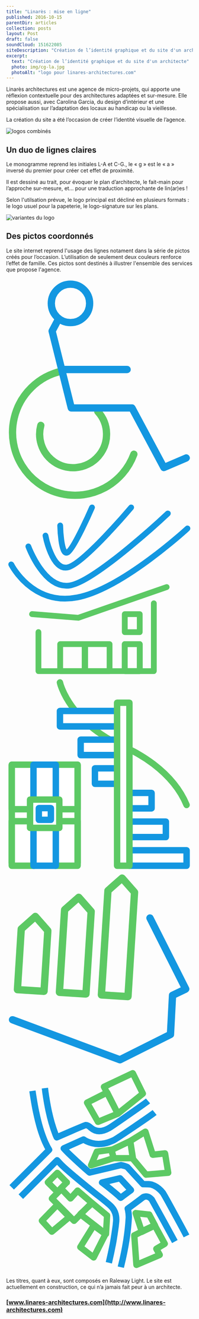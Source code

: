 ```yaml
---
title: "Linarès : mise en ligne"
published: 2016-10-15
parentDir: articles
collection: posts
layout: Post
draft: false
soundCloud: 151622085
siteDescription: "Création de l’identité graphique et du site d'un architecte"
excerpt:
  text: "Création de l’identité graphique et du site d'un architecte"
  photo: img/cg-la.jpg
  photoAlt: "logo pour linares-architectures.com"
---
```


Linarès architectures est une agence de micro-projets, qui apporte  une réflexion contextuelle pour des architectures adaptées et sur-mesure.
Elle propose aussi, avec Carolina Garcia, du design d’intérieur et une spécialisation sur l’adaptation des locaux au handicap ou la vieillesse.

La création du site a été l’occasion de créer l’identité visuelle de l’agence.

![logos combinés](../../assets/img/cg-la.jpg "logos combinés")

<!--intro-->

## Un duo de lignes claires
Le monogramme reprend les initiales L-A et C-G., le «&nbsp;g&nbsp;» est le «&nbsp;a&nbsp;» inversé du premier pour créer cet effet de proximité.

Il est dessiné au trait, pour évoquer le plan d’architecte, le fait-main pour l’approche sur-mesure, et… pour une traduction approchante de lin(ar)es&nbsp;!

Selon l'utilsation prévue, le logo principal est décliné en plusieurs formats : le logo usuel pour la papeterie, le logo-signature sur les plans.

![variantes du logo](../../assets/img/axio-logo-linares.jpg "lvariantes du logo")


## Des pictos coordonnés
Le site internet reprend l'usage des lignes notament dans la série de pictos créés pour l’occasion. L’utilisation de seulement deux couleurs renforce l’effet de famille.
Ces pictos sont destinés à illustrer l'ensemble des services que propose l'agence.

<div class="pictos-wrapper">
<svg xmlns="http://www.w3.org/2000/svg" fill-rule="evenodd" stroke-miterlimit="1.41" viewBox="0 0 129 155" clip-rule="evenodd" stroke-linejoin="round">   <g fill="none" stroke-width="5.02" stroke-linecap="round">    <path stroke="#5cc964" d="M38.68 64.24C22.3 67.72 9.38 80.32 5.53 96.62c-5.5 23.26 8.9 46.6 32.15 52.12 21.3 5.05 43.02-6.6 50.6-27.13"/>    <path stroke="#5cc964" d="M23.93 101.7c-2.36 8.62.46 17.84 7.25 23.66 9.7 8.3 24.3 7.2 32.62-2.5 7.62-8.87 7.4-22.03-.48-30.66"/>    <path stroke="#1397e1" d="M124.47 124.18l-15.45 6.62-22.08-41.1H44.98l-13.25-53 4.37-8.2m2.26 34.7h45.26"/>    <circle cx="44.43" cy="17.6" r="13.25" stroke="#1397e1"/>  </g></svg>
<svg xmlns="http://www.w3.org/2000/svg" fill-rule="evenodd" stroke-miterlimit="1.41" viewBox="0 0 162 151" clip-rule="evenodd" stroke-linejoin="round">  <g fill="none" stroke-width="5.02" stroke-linecap="round">    <path stroke="#5cc964" d="M102.94 96.74h13v15.6h-13zm0 25.98h13v23.38h-13z"/>    <path stroke="#5cc964" d="M102.94 122.72h13v23.38h-13zm-34.42 0h21.23v23.38H68.52zm-21.66 0H68.1v23.38H46.85z"/>    <path stroke="#5cc964" d="M128.18 87.36v58.73H27.98v-33.8m-5.56-15.58l40.13 3.2 76.76-26.58"/>    <path stroke="#1397e1" d="M4.35 53.7s18.15 36.14 57.3 28.6c39.15-7.56 95.72-59.75 95.72-59.75"/>    <path stroke="#1397e1" d="M19.23 38.12S32.88 75.54 55.36 71.9c22.48-3.66 85-62.35 85-62.35"/>    <path stroke="#1397e1" d="M34.1 28.74s5.6 30.22 19.13 27.56C66.77 53.65 108.5 4.35 108.5 4.35"/>    <path stroke="#1397e1" d="M46.86 19.94s.58 26.75 6.37 23.38c5.8-3.4 21.27-38.98 21.27-38.98"/>  </g></svg>
<svg xmlns="http://www.w3.org/2000/svg" fill-rule="evenodd" stroke-miterlimit="1.41" viewBox="0 0 146 152" clip-rule="evenodd" stroke-linejoin="round"> <g stroke-width="5.02" stroke-linecap="round">     <path fill="none" stroke="#5cc964" d="M42.04 4.35s6.63 32.53 56.02 53.08"/> <path fill="#fff" stroke="#1397e1" d="M42.04 26.6h44.73v12.07H42.04zm54.38 108.74h44.73v12.08H96.42zM58.24 48.98h28.52v12.08H58.24zm38.18 63.96h28.52v12.08H96.42zm-27-41.56h17.35v12.08H69.43zm27 19.16h17.34v12.08H96.42z"/> <path fill="#fff" stroke="#5cc964" d="M86.77 20.15h9.65V147.4h-9.65z"/>    <path fill="none" stroke="#5cc964" d="M98.06 57.43s31.34 14.17 43.1 42.55"/>
    <g fill="#fff">      <path stroke="#5cc964" d="M4.35 68.56h51.52v76.56H4.35z"/>      <path stroke="#5cc964" d="M4.35 68.56h17.48v34.76H4.35zm34.05 0h17.47v34.76H38.4z"/>      <path stroke="#1397e1" d="M21.34 68.56h17.48v34.76H21.34z"/>      <path stroke="#5cc964" d="M4.35 112.65h17.48v34.76H4.35zm34.05 0h17.47v34.76H38.4z"/>      <path stroke="#1397e1" d="M21.34 112.65h17.48v34.76H21.34z"/>      <path stroke="#5cc964" d="M18.64 95.8h22.9v22.08h-22.9z"/>      <path stroke="#1397e1" d="M25.5 102.43h9.46v9.12H25.5z"/>    </g>  </g></svg>
<svg xmlns="http://www.w3.org/2000/svg" fill-rule="evenodd" stroke-miterlimit="1.41" viewBox="0 0 128 134" clip-rule="evenodd" stroke-linejoin="round">  <g fill="none" stroke-width="5.02" stroke-linecap="round">    <path stroke="#5cc964" d="M25.94 81.8L7.7 80.68l2.6-41.5L20 30.6l8.55 9.7-2.6 41.5zm28.8 1.83L36.5 82.48l3.55-56.45 9.7-8.55 8.54 9.7-3.58 56.45zm28.8 1.8L65.3 84.3l4.5-71.4 9.7-8.55 8.54 9.7-4.5 71.4z"/>    <path stroke="#1397e1" d="M98.62 31.66l24.55 48.6-9.06 4.3-1.42 26.77L78 128.66 4.33 101.28"/>  </g></svg>
<svg xmlns="http://www.w3.org/2000/svg" fill-rule="evenodd" stroke-miterlimit="1.41" viewBox="0 0 148 162" clip-rule="evenodd" stroke-linejoin="round">  <g fill="none" stroke-width="5.02">    <g stroke="#1397e1">      <path d="M4.35 94.65l29.7-29.7c-1.18-1.93-2.2-3.96-3.13-6.02-1.6-3.55-2.87-7.24-4-10.96-1.18-3.97-2.16-8-3.03-12.05-1.3-5.82-2.2-11.7-3.1-17.58m55.3 72.5l4 3.08 2.5 1.96c2.5 2.04 5.1 4.1 7.5 6.36l.7.7c2.7-2.05 5.4-4.07 8.2-6.07l-8.7-9.42-14.3 3.4zm-45.4-74.7l.4 3.34c.7 4.8 1.5 9.6 2.5 14.35.7 3.27 1.5 6.5 2.4 9.72.9 3.06 1.9 6.1 3 9.04.3.8.7 1.7 1.1 2.5 0 0 22.3-9.7 22.7-9.7 1.6-.1 3 .9 4.2 2 6.55 5.8 13.86.7 15.06.1 1.4-.7 28.6-19.6 30.45-21.2"/>      <path d="M117.72 35.4c-3.33 2.7-30.33 21-32.7 22.1-3.6 1.67-10.16 3.96-16.94 2.2-2.38-.62-4.77-1.4-6.73-2.92l-15.74 7 1.5 1.65c2.1 2.37 14.8 14.07 19 17.48l25-5.9c.3 0 4.6 1.2 4.9 1.5l12.5 13.6c.1 0 5.3 0 6.5.3.9.3 1.7.6 2.4.9 2.7 1.3 5 3.3 6.8 5.6 1.1 1.4 16.9 30.4 18.8 34.2"/>      <path d="M133.77 137.53c-.75-1.48-18.18-33.1-18.35-33.3-.95-1.06-2.16-2.04-3.6-2.3-.24-.05-1.5-.05-1.9.04-.4.1-.8.22-1.2.4l-.07.04c-4.04 3.1-8.12 6.1-12.25 9.1.13.5.25 1 .34 1.5.35 1.9.57 3.9.47 5.8-1 18.8-5.3 34.7-6.3 39m-9.5-3.5c1.2-5.1 2.3-10.2 3.3-15.4.6-3.2 2.2-13.5 2.3-15.4.1-1.3 1.8-8.5-4.2-14.2-1.1-1-6.9-5.8-8.7-7.2-3-2.3-24.8-19.7-30.5-25.5-1.1-1.1-2.1-2.2-3.2-3.4L11.6 102"/>    </g>    <g stroke="#5cc964" stroke-linecap="round">      <path d="M48.1 90.67l-7.54 7.54-7.53-7.5 7.53-7.5 7.54 7.6zm8.55 6.53L51 103.45l-7.26-7.54-7.53 7.6 17.6 17.6 14.1-14.2-11.2-9.6zm56.77 18.94l4.6 8.67-10.4 5-4.95-14.8 10.75 1.2z"/>      <path d="M68.2 107.1l-9.46 8.73 20.4 15.82.87-14.74-11.8-9.8zm-27.64 1.37l-12.28 12.56 7.93 8.7 13.9-11.6-9.5-9.67zm38.18 23.18l-9.36 18.47-10.63-8.2 10.63-17.1 9.36 6.83zm28.65-1.9l-5.8 2.9 1.7 23.34 18.5-7.9-2.7-4.8 6.7-4-8-14.6-10.6 4.9zM85.1 71.6l-17.8 5.6 4.55-10.75 11.72-1.65 1.56 6.8z"/>      <path d="M98.42 58l1.97 13.6H85.2l-1.73-6.46L98.42 58zm2.14 14.2l10.35 12.4 17.6-1.47-2.5-15.36-9.8 1.07-5.8-18.25-12 7.4 2.2 14.2zm-.16-67.85L77.52 15.1l11 21.32L108.4 20.5l-8-16.15z"/> <path d="M72.8 42.82l-8.67-15.2L80.1 19.6l8.44 16.77-15.73 6.45z"/>    </g>  </g></svg>
</div>

Les titres, quant à eux, sont composés en Raleway Light.
Le site est actuellement en construction, ce qui n’a jamais fait peur à un architecte.

### [www.linares-architectures.com](http://www.linares-architectures.com)

<aside class="notes">
</aside>
